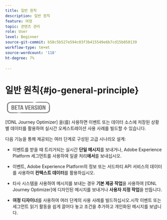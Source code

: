 ```yaml
---
title: 일반 원칙
description: 일반 원칙
feature: 여정
topic: 콘텐츠 관리
role: User
level: Beginner
source-git-commit: b58c5b527e594c03f3b415549e6b7cd15b050139
workflow-type: tm+mt
source-wordcount: '118'
ht-degree: 7%

---
```


# 일반 원칙{#jo-general-principle}

![](../assets/do-not-localize/badge.png)

[!DNL Journey Optimizer] 을(를) 사용하면 이벤트 또는 데이터 소스에 저장된 상황별 데이터를 활용하여 실시간 오케스트레이션 사용 사례를 빌드할 수 있습니다.

다음 기능을 통해 제공되는 여러 단계로 구성된 고급 시나리오 설계:

* 이벤트를 받을 때 트리거되는 실시간 **단일 메시지**&#x200B;를 보내거나, Adobe Experience Platform 세그먼트를 사용하여 일괄 처리&#x200B;**에서**&#x200B;를 보내십시오.

* 이벤트, Adobe Experience Platform의 정보 또는 서드파티 API 서비스의 데이터를 사용하여 **컨텍스트 데이터**&#x200B;를 활용하십시오.

* 타사 시스템을 사용하여 메시지를 보내는 경우 **기본 제공 작업**&#x200B;을 사용하여 [!DNL Journey Optimizer]에 디자인된 메시지를 보내거나 **사용자 지정 작업**&#x200B;을 만듭니다.

* **여정 디자이너**&#x200B;를 사용하여 여러 단계의 사용 사례를 빌드하십시오.시작 이벤트 또는 세그먼트 읽기 활동을 쉽게 끌어다 놓고 조건을 추가하고 개인화된 메시지를 보냅니다.
